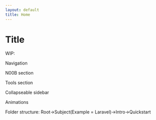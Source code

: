 ```yaml
---
layout: default
title: Home
---
```


<h1>Title</h1>
<p>WIP:</p>
<p>Navigation</p>
<p>N00B section</p>
<p>Tools section</p>
<p>Collapseable sidebar</p>
<p>Animations</p>
<p>Folder structure: Root->Subject(Example = Laravel)->Intro->Quickstart</p>
